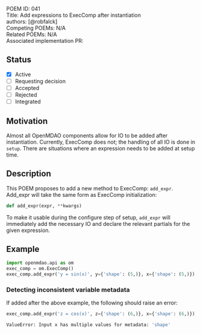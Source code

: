 POEM ID: 041  
Title: Add expressions to ExecComp after instantiation  
authors: [@robfalck]  
Competing POEMs: N/A  
Related POEMs: N/A  
Associated implementation PR:

##  Status

- [x] Active
- [ ] Requesting decision
- [ ] Accepted
- [ ] Rejected
- [ ] Integrated

## Motivation

Almost all OpenMDAO components allow for IO to be added after instantiation.
Currently, ExecComp does not; the handling of all IO is done in `setup`.
There are situations where an expression needs to be added at setup time.

## Description

This POEM proposes to add a new method to ExecComp: `add_expr`.
Add_expr will take the same form as ExecComp initialization:

```python
def add_expr(expr, **kwargs)
```

To make it usable during the configure step of setup, `add_expr` will immediately add the necessary IO and declare the relevant partials for the given expression.

## Example

```python
import openmdao.api as om
exec_comp = om.ExecComp()
exec_comp.add_expr('y = sin(x)', y={'shape': (5,)}, x={'shape': (5,)})
```

### Detecting inconsistent variable metadata

If added after the above example, the following should raise an error:

```python
exec_comp.add_expr('z = cos(x)', z={'shape': (6,)}, x={'shape': (6,)})
```

```bash
ValueError: Input x has multiple values for metadata: 'shape'
```
